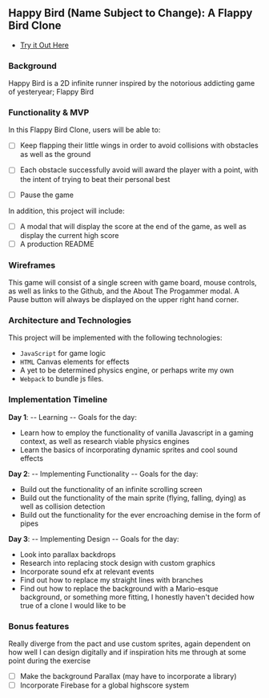 ## Happy Bird (Name Subject to Change): A Flappy Bird Clone

* [Try it Out Here](https://dawah-wadah.github.io/HappyBird/)

### Background

Happy Bird is a 2D infinite runner inspired by the notorious addicting game of yesteryear; Flappy Bird

### Functionality & MVP  

In this Flappy Bird Clone, users will be able to:

- [ ] Keep flapping their little wings in order to avoid collisions with obstacles as well as the ground
- [ ] Each obstacle successfully avoid will award the player with a point, with the intent of trying to beat their personal best
- [ ] Pause the game


In addition, this project will include:

- [ ] A modal that will display the score at the end of the game, as well as display the current high score
- [ ] A production README

### Wireframes

This game will consist of a single screen with game board, mouse controls, as well as links to the Github,
and the About The Progammer modal.  A Pause button will always be displayed on the upper right hand corner.


### Architecture and Technologies

This project will be implemented with the following technologies:

- `JavaScript` for game logic
-  `HTML` Canvas elements for effects
- A yet to be determined physics engine, or perhaps write my own
- `Webpack` to bundle js files.


### Implementation Timeline

**Day 1**:  -- Learning --
  Goals for the day:

- Learn how to employ the functionality of vanilla Javascript in a gaming context, as well as research viable physics engines
- Learn the basics of incorporating dynamic sprites and cool sound effects

**Day 2**: -- Implementing Functionality --
  Goals for the day:

- Build out the functionality of an infinite scrolling screen
- Build out the functionality of the main sprite (flying, falling, dying) as well as collision detection
- Build out the functionality for the ever encroaching demise in the form of pipes

**Day 3**: -- Implementing Design --
  Goals for the day:

- Look into parallax backdrops
- Research into replacing stock design with custom graphics
- Incorporate sound efx at relevant events
- Find out how to replace my straight lines with branches
- Find out how to replace the background with a Mario-esque background, or something more fitting, I honestly haven't decided how true of a clone I would like to be


### Bonus features

Really diverge from the pact and use custom sprites, again dependent on how well I can design digitally and if inspiration hits me through at some point during the exercise

- [ ] Make the background Parallax (may have to incorporate a library)
- [ ] Incorporate Firebase for a global highscore system
